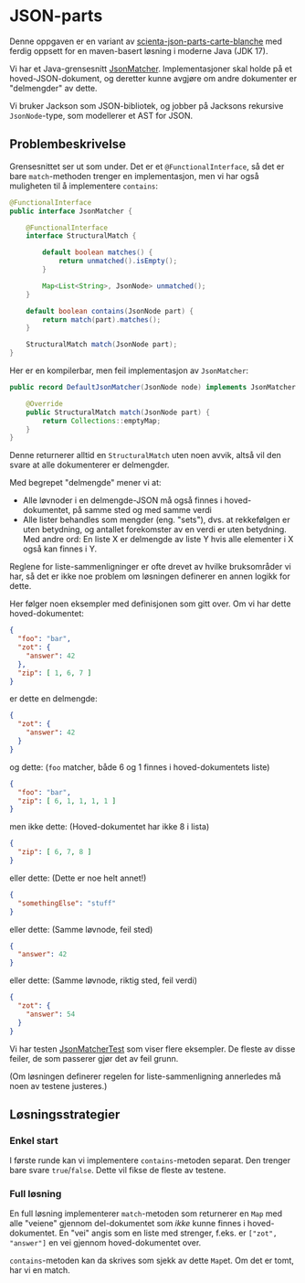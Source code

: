# JSON-parts

Denne oppgaven er en variant av [scienta-json-parts-carte-blanche](../scienta-json-parts-carte-blanche/README.md) 
med ferdig oppsett for en maven-basert løsning i moderne Java (JDK 17).  


Vi har et Java-grensesnitt [JsonMatcher](src/main/java/no/scienta/jsonparts/JsonMatcher.java).
Implementasjoner skal holde på et hoved-JSON-dokument, og deretter kunne avgjøre om andre
dokumenter er "delmengder" av dette.

Vi bruker Jackson som JSON-bibliotek, og jobber på Jacksons rekursive `JsonNode`-type, som modellerer et
AST for JSON.

## Problembeskrivelse

Grensesnittet ser ut som under.  Det er et `@FunctionalInterface`, så det er bare `match`-methoden
trenger en implementasjon, men vi har også muligheten til å implementere `contains`:

```java
@FunctionalInterface
public interface JsonMatcher {

    @FunctionalInterface
    interface StructuralMatch {

        default boolean matches() {
            return unmatched().isEmpty();
        }

        Map<List<String>, JsonNode> unmatched();
    }

    default boolean contains(JsonNode part) {
        return match(part).matches();
    }

    StructuralMatch match(JsonNode part);
}
```
Her er en kompilerbar, men feil implementasjon av `JsonMatcher`:
```java
public record DefaultJsonMatcher(JsonNode node) implements JsonMatcher {

    @Override
    public StructuralMatch match(JsonNode part) {
        return Collections::emptyMap;
    }
}
```
Denne returnerer alltid en `StructuralMatch` uten noen avvik, altså vil den svare at
alle dokumenterer er delmengder.

Med begrepet "delmengde" mener vi at:

* Alle løvnoder i en delmengde-JSON må også finnes i hoved-dokumentet, på samme sted
  og med samme verdi
* Alle lister behandles som mengder (eng. "sets"), dvs. at rekkefølgen er uten
  betydning, og antallet forekomster av en verdi er uten betydning.  Med andre ord:
  En liste X er delmengde av liste Y hvis alle elementer i X også kan finnes i Y.

Reglene for liste-sammenligninger er ofte drevet av hvilke bruksområder vi har, så det er ikke noe problem om
løsningen definerer en annen logikk for dette.

Her følger noen eksempler med definisjonen som gitt over. Om vi har dette hoved-dokumentet:
```json
{
  "foo": "bar", 
  "zot": {
    "answer": 42
  },
  "zip": [ 1, 6, 7 ]
}
```
er dette en delmengde:
```json
{
  "zot": {
    "answer": 42
  }
}
```
og dette: (`foo` matcher, både 6 og 1 finnes i hoved-dokumentets liste)
```json
{
  "foo": "bar", 
  "zip": [ 6, 1, 1, 1, 1 ]
}
```
men ikke dette: (Hoved-dokumentet har ikke 8 i lista)
```json
{
  "zip": [ 6, 7, 8 ]
}
```
eller dette: (Dette er noe helt annet!)
```json
{
  "somethingElse": "stuff"
}
```
eller dette: (Samme løvnode, feil sted)
```json
{
  "answer": 42
}
```
eller dette: (Samme løvnode, riktig sted, feil verdi)
```json
{
  "zot": {
    "answer": 54
  }
}
```
Vi har testen [JsonMatcherTest](src/test/java/no/scienta/jsonparts/JsonMatcherTest.java)
som viser flere eksempler.  De fleste av disse feiler, de som passerer gjør det av feil
grunn.

(Om løsningen definerer regelen for liste-sammenligning annerledes må noen av testene
justeres.)

## Løsningsstrategier

### Enkel start

I første runde kan vi implementere `contains`-metoden separat. Den trenger bare svare
`true`/`false`. Dette vil fikse de fleste av testene.

### Full løsning

En full løsning implementerer `match`-metoden som returnerer en `Map` med
alle "veiene" gjennom del-dokumentet som _ikke_ kunne finnes i hoved-dokumentet.
En "vei" angis som en liste med strenger, f.eks. er `["zot", "answer"]` en vei
gjennom hoved-dokumentet over.

`contains`-metoden kan da skrives som sjekk av dette `Map`et.  Om det er
tomt, har vi en match.
